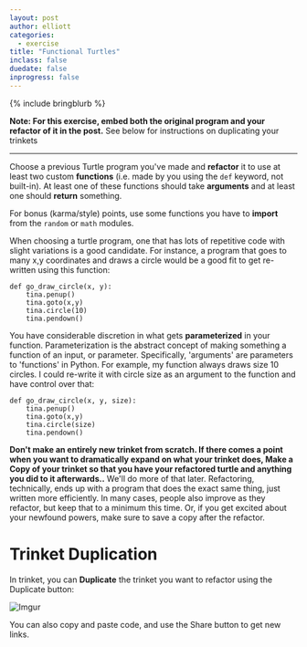 ```yaml
---
layout: post
author: elliott
categories:
  - exercise
title: "Functional Turtles"
inclass: false
duedate: false
inprogress: false
---
```



{% include bringblurb %}

**Note: For this exercise, embed both the original program and your refactor of it in the post.** See
below for instructions on duplicating your trinkets

___


Choose a previous Turtle program you've made and **refactor** it to use at least two custom **functions**
(i.e. made by you using the `def` keyword, not built-in).
At least one of these functions should take **arguments** and at least one should **return** something.

For bonus (karma/style) points, use some functions you have to **import** from the `random` or `math` modules.

When choosing a turtle program, one that has lots of repetitive code with slight variations is a
good candidate.  For instance, a program that goes to many x,y coordinates and draws a circle
would be a good fit to get re-written using this function:

```
def go_draw_circle(x, y):
    tina.penup()
    tina.goto(x,y)
    tina.circle(10)
    tina.pendown()
```

You have considerable discretion in what gets **parameterized** in your function. Parameterization is the
abstract concept of making something a function of an input, or parameter. Specifically, 'arguments' are parameters to 'functions' in Python.
For example, my function always draws size 10 circles.  I could re-write it with circle size as an argument
to the function and have control over that:

```
def go_draw_circle(x, y, size):
    tina.penup()
    tina.goto(x,y)
    tina.circle(size)
    tina.pendown()
```

**Don't make an entirely new trinket from scratch. If there comes a point when you want to dramatically expand on what your trinket does, Make a Copy of your trinket so that you have your refactored turtle and anything you did to it afterwards..** We'll do more of that later. Refactoring, technically, ends up with a program that does the exact same thing, just written more efficiently. In many cases, people also improve as they refactor, but keep that to a minimum this time. Or, if you get excited about your newfound powers, make sure to save a copy after the refactor. 

# Trinket Duplication

In trinket, you can **Duplicate** the trinket you want to refactor using the Duplicate button:

![Imgur](http://i.imgur.com/cIvqDkk.png)

You can also copy and paste code, and use the Share button to get new links.